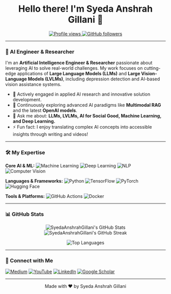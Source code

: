 <h1 align="center">Hello there! I'm Syeda Anshrah Gillani 👋</h1>

<p align="center">
  <a href="https://github.com/SyedaAnshrahGillani">
    <img src="https://komarev.com/ghpvc/?username=SyedaAnshrahGillani&color=blue" alt="Profile views" />
  </a>
  <a href="https://github.com/SyedaAnshrahGillani?tab=followers">
    <img src="https://img.shields.io/github/followers/SyedaAnshrahGillani?style=social" alt="GitHub followers" />
  </a>
</p>

---

### 🚀 AI Engineer & Researcher

I'm an **Artificial Intelligence Engineer & Researcher** passionate about leveraging AI to solve real-world challenges. My work focuses on cutting-edge applications of **Large Language Models (LLMs)** and **Large Vision-Language Models (LVLMs)**, including depression detection and AI-based vision assistance systems.

-   🔭 Actively engaged in applied AI research and innovative solution development.
-   🌱 Continuously exploring advanced AI paradigms like **Multimodal RAG** and the latest **OpenAI models**.
-   💬 Ask me about: **LLMs, LVLMs, AI for Social Good, Machine Learning, and Deep Learning.**
-   ⚡ Fun fact: I enjoy translating complex AI concepts into accessible insights through writing and videos!

---

### 🛠️ My Expertise

**Core AI & ML:**
![Machine Learning](https://img.shields.io/badge/Machine%20Learning-005C99?style=for-the-badge&logo=tensorflow&logoColor=white)
![Deep Learning](https://img.shields.io/badge/Deep%20Learning-FF6700?style=for-the-badge&logo=pytorch&logoColor=white)
![NLP](https://img.shields.io/badge/NLP-4285F4?style=for-the-badge&logo=google&logoColor=white)
![Computer Vision](https://img.shields.io/badge/Computer%20Vision-007ACC?style=for-the-badge&logo=opencv&logoColor=white)

**Languages & Frameworks:**
![Python](https://img.shields.io/badge/Python-3776AB?style=for-the-badge&logo=python&logoColor=white)
![TensorFlow](https://img.shields.io/badge/TensorFlow-FF6F00?style=for-the-badge&logo=tensorflow&logoColor=white)
![PyTorch](https://img.shields.io/badge/PyTorch-EE4C2C?style=for-the-badge&logo=pytorch&logoColor=white)
![Hugging Face](https://img.shields.io/badge/Hugging%20Face-FFD21C?style=for-the-badge&logo=huggingface&logoColor=black)

**Tools & Platforms:**
![GitHub Actions](https://img.shields.io/badge/GitHub%20Actions-2671E5?style=for-the-badge&logo=github-actions&logoColor=white)
![Docker](https://img.shields.io/badge/Docker-2496ED?style=for-the-badge&logo=docker&logoColor=white)

---

### 📊 GitHub Stats

<p align="center">
  <img src="https://github-readme-stats.vercel.app/api?username=SyedaAnshrahGillani&show_icons=true&theme=radical&hide_border=true" alt="SyedaAnshrahGillani's GitHub Stats" />
  <img src="https://github-readme-streak-stats.herokuapp.com/?user=SyedaAnshrahGillani&theme=radical&hide_border=true" alt="SyedaAnshrahGillani's GitHub Streak" />
</p>

<p align="center">
  <img src="https://github-readme-stats.vercel.app/api/top-langs/?username=SyedaAnshrahGillani&layout=compact&theme=radical&hide_border=true" alt="Top Languages" />
</p>

---

### 🤝 Connect with Me

[![Medium](https://img.shields.io/badge/Medium-12100E?style=for-the-badge&logo=medium&logoColor=white)](https://medium.com/@syedaanshrah16)
[![YouTube](https://img.shields.io/badge/YouTube-FF0000?style=for-the-badge&logo=youtube&logoColor=white)](https://www.youtube.com/@SyedaAnshrahGillani)
[![LinkedIn](https://img.shields.io/badge/LinkedIn-0077B5?style=for-the-badge&logo=linkedin&logoColor=white)](https://www.linkedin.com/in/syeda-anshrah-gillani-788204263/)
[![Google Scholar](https://img.shields.io/badge/Google%20Scholar-4285F4?style=for-the-badge&logo=google-scholar&logoColor=white)](https://scholar.google.com/citations?user=OFnkXDQAAAAJ&hl=en)

---

<p align="center">
  Made with ❤️ by Syeda Anshrah Gillani
</p>
